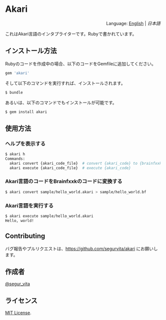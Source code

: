 # Akari
<div style="text-align:right">Language: <a href="README.md">English</a> | <i>日本語</i></div>

これはAkari言語のインタプライターです。Rubyで書かれています。



## インストール方法

Rubyのコードを作成中の場合、以下のコードをGemfileに追加してください。

```ruby
gem 'akari'
```

そして以下のコマンドを実行すれば、インストールされます。

```bash
$ bundle
```

あるいは、以下のコマンドでもインストールが可能です。

```bash
$ gem install akari
```



## 使用方法

### ヘルプを表示する

```bash
$ akari h
Commands:
  akari convert {akari_code_file}  # convert {akari_code} to {brainfxxk_code}
  akari execute {akari_code_file}  # execute {akari_code}
```

### Akari言語のコードをBrainfxxkのコードに変換する

```bash
$ akari convert sample/hello_world.akari > sample/hello_world.bf
```

### Akari言語を実行する

```bash
$ akari execute sample/hello_world.akari
Hello, world!
```



## Contributing

バグ報告やプルリクエストは、https://github.com/segurvita/akari にお願いします。



## 作成者

[@segur_vita](https://twitter.com/segur_vita)



## ライセンス

[MIT License](https://opensource.org/licenses/MIT).



